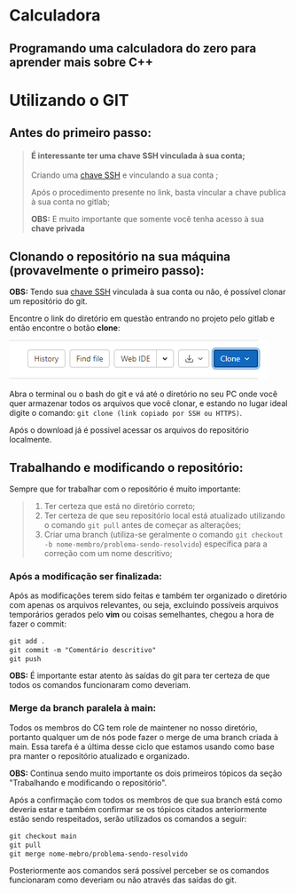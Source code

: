 # Calculadora
## Programando uma calculadora do zero para aprender mais sobre C++

# Utilizando o GIT
## Antes do primeiro passo:
> #### É interessante ter uma chave SSH vinculada à sua conta;
> Criando uma [chave SSH](https://docs.github.com/pt/authentication/connecting-to-github-with-ssh/generating-a-new-ssh-key-and-adding-it-to-the-ssh-agent) e vinculando a sua conta ;
> 
> Após o procedimento presente no link, basta vincular a chave publica à sua conta no gitlab;
> 
> **OBS:** E muito importante que somente você tenha acesso à sua **chave privada**

## **Clonando o repositório na sua máquina** (provavelmente o primeiro passo):
 **OBS:** Tendo sua [chave SSH](https://docs.github.com/pt/authentication/connecting-to-github-with-ssh/generating-a-new-ssh-key-and-adding-it-to-the-ssh-agent) vinculada à sua conta ou não, é possível clonar um repositório do git.
 
 Encontre o link do diretório em questão entrando no projeto pelo gitlab e então encontre o botão **clone**:

 ![Git Clone](/imagem/gitmdnovo.PNG)
 
 Abra o terminal ou o bash do git e vá até o diretório no seu PC onde você quer armazenar todos os arquivos que você clonar, e estando no lugar ideal digite o comando: `git clone (link copiado por SSH ou HTTPS)`.

 Após o download já é possivel acessar os arquivos do repositório localmente.

## Trabalhando e modificando o repositório:

 Sempre que for trabalhar com o repositório é muito importante:
 > 1. Ter certeza que está no diretório correto;
 > 2. Ter certeza de que seu repositório local está atualizado utilizando o comando `git pull` antes de começar as alterações;
 > 3. Criar uma branch (utiliza-se geralmente o comando `git checkout -b nome-membro/problema-sendo-resolvido`) específica para a correção com um nome descritivo;

### Após a modificação ser finalizada:

 Após as modificações terem sido feitas e também ter organizado o diretório com apenas os arquivos relevantes, ou seja, excluindo possíveis arquivos temporários gerados pelo **vim** ou coisas semelhantes, chegou a hora de fazer o commit:

 ```
 git add .
 git commit -m "Comentário descritivo"
 git push
 ```

 **OBS:** É importante estar atento às saídas do git para ter certeza de que todos os comandos funcionaram como deveriam.

 ### Merge da branch paralela à main:

Todos os membros do CG tem role de maintener no nosso diretório, portanto qualquer um de nós pode fazer o merge de uma branch criada à main. Essa tarefa é a última desse ciclo que estamos usando como base pra manter o repositório atualizado e organizado.

**OBS:** Continua sendo muito importante os dois primeiros tópicos da seção "Trabalhando e modificando o repositório".

Após a confirmação com todos os membros de que sua branch está como deveria estar e também confirmar se os tópicos citados anteriormente estão sendo respeitados, serão utilizados os comandos a seguir:

```
git checkout main
git pull
git merge nome-mebro/problema-sendo-resolvido
```

Posteriormente aos comandos será possível perceber se os comandos funcionaram como deveriam ou não através das saídas do git.